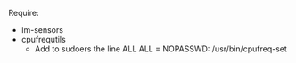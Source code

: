 Require:
* lm-sensors
* cpufrequtils
    * Add to sudoers the line ALL ALL = NOPASSWD: /usr/bin/cpufreq-set
